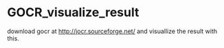 # GOCR_visualize_result

download gocr at http://jocr.sourceforge.net/ and visuallize the result with this.
